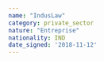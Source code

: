 ```yaml
---
name: "IndusLaw"
category: private_sector
nature: "Entreprise"
nationality: IND
date_signed: '2018-11-12'
---
```

    